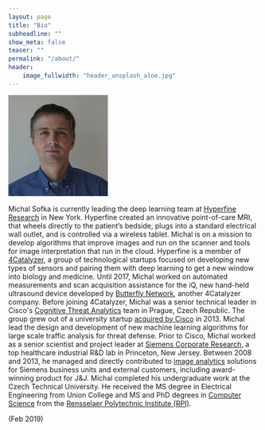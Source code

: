 ```yaml
---
layout: page
title: "Bio"
subheadline: ""
show_meta: false
teaser: ""
permalink: "/about/"
header:
    image_fullwidth: "header_unsplash_aloe.jpg"
---
```


![My helpful screenshot](/images/michal_sofka_small.jpg)

Michal Sofka is currently leading the deep learning team at [Hyperfine Research][hyperfine] in New York. Hyperfine created an innovative point-of-care MRI, that wheels directly to the patient’s bedside, plugs into a standard electrical wall outlet, and is controlled via a wireless tablet. Michal is on a mission to develop algorithms that improve images and run on the scanner and tools for image interpretation that run in the cloud. Hyperfine is a member of [4Catalyzer][4catalyzer], a group of technological startups focused on developing new types of sensors and pairing them with deep learning to get a new window into biology and medicine. Until 2017, Michal worked on automated measurements and scan acquisition assistance for the iQ, new hand-held ultrasound device developed by [Butterfly Network][butterfly], another 4Catalyzer company.
Before joining 4Catalyzer, Michal was a senior technical leader in Cisco's [Cognitive Threat Analytics][CTA] team in Prague, Czech Republic. The group grew out of a university startup [acquired by Cisco][acquisition] in 2013. Michal lead the design and development of new machine learning algorithms for large scale traffic analysis for threat defense. Prior to Cisco, Michal worked as a senior scientist and project leader at [Siemens Corporate Research][scr], a top healthcare industrial R&D lab in Princeton, New Jersey. Between 2008 and 2013, he managed and directly contributed to [image analytics][analytics] solutions for Siemens business units and external customers, including award-winning product for J&J.
Michal completed his undergraduate work at the Czech Technical University. He received the MS degree in Electrical Engineering from Union College and MS and PhD degrees in [Computer Science][rpics] from the [Rensselaer Polytechnic Institute (RPI)][rpi].

(Feb 2019)


[4catalyzer]: http://www.4catalyzer.com
[butterfly]: http://www.butterflynetinc.com/
[hyperfine]: http://www.hyperfine-research.com/
[acquisition]: http://www.cisco.com/c/en/us/about/corporate-strategy-office/acquisitions/cognitivesecurity.html
[CTA]: https://www.cisco.com/c/en/us/products/security/cognitive-threat-analytics/index.html
[scr]: http://www.usa.siemens.com/en/about_us/research/home.htm
[analytics]: http://www.usa.siemens.com/en/about_us/research/research_dev/image_analytics.htm
[research]: /research/
[contact]: /contact/
[rpics]: http://www.cs.rpi.edu/
[rpi]: http://www.rpi.edu/
